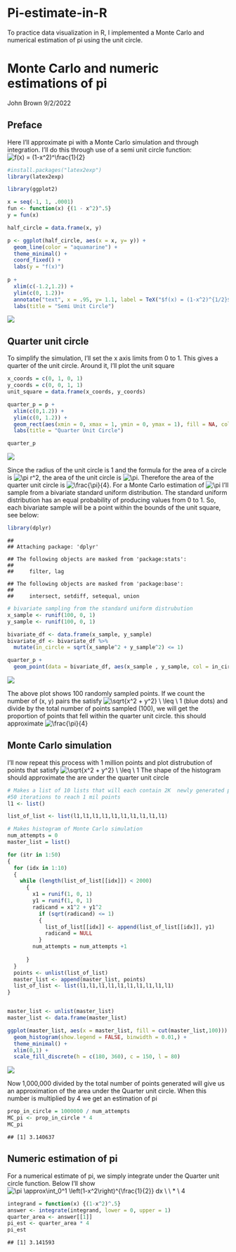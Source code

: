 # Pi-estimate-in-R
To practice data visualization in R, I implemented a Monte Carlo and numerical estimation of pi using the unit circle. 

Monte Carlo and numeric estimations of pi
================
John Brown
9/2/2022

## Preface

Here I’ll approximate pi with a Monte Carlo simulation and through
integration. I’ll do this through use of a semi unit circle function:
![f(x) = (1-x^2)^\frac{1}{2}](https://latex.codecogs.com/png.image?%5Cdpi%7B110%7D&space;%5Cbg_white&space;f%28x%29%20%3D%20%281-x%5E2%29%5E%5Cfrac%7B1%7D%7B2%7D "f(x) = (1-x^2)^\frac{1}{2}")

``` r
#install.packages("latex2exp")
library(latex2exp)
```


``` r
library(ggplot2)

x = seq(-1, 1, .0001)
fun <- function(x) {(1 - x^2)^.5}
y = fun(x)

half_circle = data.frame(x, y)

p <- ggplot(half_circle, aes(x = x, y= y)) +
  geom_line(color = "aquamarine") +
  theme_minimal() +
  coord_fixed() +
  labs(y = "f(x)") 
  
p + 
  xlim(c(-1.2,1.2)) +
  ylim(c(0, 1.2))+
  annotate("text", x = .95, y= 1.1, label = TeX("$f(x) = (1-x^2)^{1/2}$"), parse = TRUE) +
  labs(title = "Semi Unit Circle")
```

![](Pi_estimate_in_R_files/figure-gfm/unnamed-chunk-1-1.png)<!-- -->

## Quarter unit circle

To simplify the simulation, I’ll set the x axis limits from 0 to 1. This
gives a quarter of the unit circle. Around it, I’ll plot the unit square

``` r
x_coords = c(0, 1, 0, 1)
y_coords = c(0, 0, 1, 1)
unit_square = data.frame(x_coords, y_coords)

quarter_p = p + 
  xlim(c(0,1.2)) +
  ylim(c(0, 1.2)) +
  geom_rect(aes(xmin = 0, xmax = 1, ymin = 0, ymax = 1), fill = NA, col = "deeppink2") +
  labs(title = "Quarter Unit Circle")

quarter_p
```


![](Pi_estimate_in_R_files/figure-gfm/unnamed-chunk-2-1.png)<!-- -->

Since the radius of the unit circle is 1 and the formula for the area of
a circle is
![\pi r^2](https://latex.codecogs.com/png.image?%5Cdpi%7B110%7D&space;%5Cbg_white&space;%5Cpi%20r%5E2 "\pi r^2"),
the area of the unit circle is
![\pi](https://latex.codecogs.com/png.image?%5Cdpi%7B110%7D&space;%5Cbg_white&space;%5Cpi "\pi").
Therefore the area of the quarter unit circle is
![\frac{\pi}{4}](https://latex.codecogs.com/png.image?%5Cdpi%7B110%7D&space;%5Cbg_white&space;%5Cfrac%7B%5Cpi%7D%7B4%7D "\frac{\pi}{4}").
For a Monte Carlo estimation of
![\pi](https://latex.codecogs.com/png.image?%5Cdpi%7B110%7D&space;%5Cbg_white&space;%5Cpi "\pi")
I’ll sample from a bivariate standard uniform distribution. The standard
uniform distribution has an equal probability of producing values from 0
to 1. So, each bivariate sample will be a point within the bounds of the
unit square, see below:

``` r
library(dplyr)
```

    ## 
    ## Attaching package: 'dplyr'

    ## The following objects are masked from 'package:stats':
    ## 
    ##     filter, lag

    ## The following objects are masked from 'package:base':
    ## 
    ##     intersect, setdiff, setequal, union

``` r
# bivariate sampling from the standard uniform distrubution
x_sample <- runif(100, 0, 1)
y_sample <- runif(100, 0, 1)

bivariate_df <- data.frame(x_sample, y_sample)
bivariate_df <- bivariate_df %>%
  mutate(in_circle = sqrt(x_sample^2 + y_sample^2) <= 1)

quarter_p + 
  geom_point(data = bivariate_df, aes(x_sample , y_sample, col = in_circle)) 
```
![](Pi_estimate_in_R_files/figure-gfm/unnamed-chunk-3-1.png)<!-- -->

The above plot shows 100 randomly sampled points. If we count the number
of (x, y) pairs the satisfy
![\sqrt{x^2 + y^2} \\ \leq \\ 1](https://latex.codecogs.com/png.image?%5Cdpi%7B110%7D&space;%5Cbg_white&space;%5Csqrt%7Bx%5E2%20%2B%20y%5E2%7D%20%5C%20%5Cleq%20%5C%201 "\sqrt{x^2 + y^2} \ \leq \ 1")
(blue dots) and divide by the total number of points sampled (100), we
will get the proportion of points that fell within the quarter unit
circle. this should approximate
![\frac{\pi}{4}](https://latex.codecogs.com/png.image?%5Cdpi%7B110%7D&space;%5Cbg_white&space;%5Cfrac%7B%5Cpi%7D%7B4%7D "\frac{\pi}{4}")

## Monte Carlo simulation

I’ll now repeat this process with 1 million points and plot distrubution
of points that satisfy
![\sqrt{x^2 + y^2} \\ \leq \\ 1](https://latex.codecogs.com/png.image?%5Cdpi%7B110%7D&space;%5Cbg_white&space;%5Csqrt%7Bx%5E2%20%2B%20y%5E2%7D%20%5C%20%5Cleq%20%5C%201 "\sqrt{x^2 + y^2} \ \leq \ 1")
The shape of the histogram should approximate the are under the quarter
unit circle

``` r
# Makes a list of 10 lists that will each contain 2K  newly generated points over 
#50 iterations to reach 1 mil points
l1 <- list()

list_of_list <- list(l1,l1,l1,l1,l1,l1,l1,l1,l1,l1)

# Makes histogram of Monte Carlo simulation
num_attempts = 0
master_list = list()

for (itr in 1:50)
{
  for (idx in 1:10)
  {
    while (length(list_of_list[[idx]]) < 2000)
      {
        x1 = runif(1, 0, 1)
        y1 = runif(1, 0, 1)
        radicand = x1^2 + y1^2
          if (sqrt(radicand) <= 1)
          {
            list_of_list[[idx]] <- append(list_of_list[[idx]], y1)
            radicand = NULL
          }
        num_attempts = num_attempts +1
        
      }
  }
  points <- unlist(list_of_list)
  master_list <- append(master_list, points)
  list_of_list <- list(l1,l1,l1,l1,l1,l1,l1,l1,l1,l1)
}


master_list <- unlist(master_list)
master_list <- data.frame(master_list)

ggplot(master_list, aes(x = master_list, fill = cut(master_list,100))) +
  geom_histogram(show.legend = FALSE, binwidth = 0.01,) +
  theme_minimal() +
  xlim(0,1) +
  scale_fill_discrete(h = c(180, 360), c = 150, l = 80)
```


![](Pi_estimate_in_R_files/figure-gfm/unnamed-chunk-4-1.png)<!-- -->

Now 1,000,000 divided by the total number of points generated will give
us an approximation of the area under the Quarter unit circle. When this
number is multiplied by 4 we get an estimation of pi

``` r
prop_in_circle = 1000000 / num_attempts
MC_pi <- prop_in_circle * 4
MC_pi
```

    ## [1] 3.140637

## Numeric estimation of pi

For a numerical estimate of pi, we simply integrate under the Quarter
unit circle function. Below I’ll show
![\pi \approx\int_0^1 \left(1-x^2\right)^{\frac{1}{2}} dx \\ \\ \* \\ 4](https://latex.codecogs.com/png.image?%5Cdpi%7B110%7D&space;%5Cbg_white&space;%5Cpi%20%5Capprox%5Cint_0%5E1%20%5Cleft%281-x%5E2%5Cright%29%5E%7B%5Cfrac%7B1%7D%7B2%7D%7D%20dx%20%5C%20%5C%20%2A%20%5C%204 "\pi \approx\int_0^1 \left(1-x^2\right)^{\frac{1}{2}} dx \ \ * \ 4")

``` r
integrand = function(x) {(1-x^2)^.5}
answer <- integrate(integrand, lower = 0, upper = 1)
quarter_area <- answer[[1]]
pi_est <- quarter_area * 4
pi_est
```

    ## [1] 3.141593
